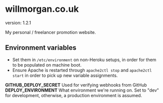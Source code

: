 willmorgan.co.uk
================

version: 1.2.1

My personal / freelancer promotion website.

## Environment variables
* Set them in `/etc/environment` on non-Heroku setups, in order for them to be populated on machine boot.
* Ensure Apache is restarted through `apache2ctl stop` and `apache2ctl start` in order to pick up new variable assignments.

**GITHUB_DEPLOY_SECRET**    Used for verifying webhooks from GitHub
**DEPLOY_ENVIRONMENT**      What environment we're running on. Set to "dev" for development, otherwise, a production environment is assumed.
